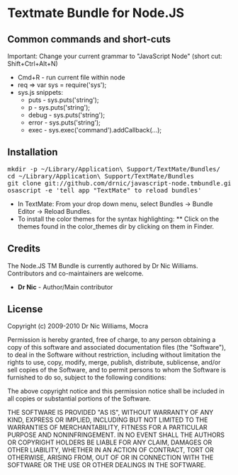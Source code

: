 # Textmate Bundle for Node.JS

## Common commands and short-cuts

Important: Change your current grammar to "JavaScript Node" (short cut: Shift+Ctrl+Alt+N)

* Cmd+R - run current file within node
* req => var sys = require('sys');
* sys.js snippets:
  * puts - sys.puts('string');
  * p - sys.puts('string');
  * debug - sys.puts('string');
  * error - sys.puts('string');
  * exec - sys.exec('command').addCallback(...);

## Installation

<pre>
mkdir -p ~/Library/Application\ Support/TextMate/Bundles/
cd ~/Library/Application\ Support/TextMate/Bundles
git clone git://github.com/drnic/javascript-node.tmbundle.git "JavaScript Node.tmbundle"
osascript -e 'tell app "TextMate" to reload bundles'
</pre>

* In TextMate: From your drop down menu, select Bundles -> Bundle Editor -> Reload Bundles.
* To install the color themes for the syntax highlighting:
** Click on the themes found in the color_themes dir by clicking on them in Finder.


## Credits

The Node.JS TM Bundle is currently authored by Dr Nic Williams. Contributors and co-maintainers are welcome.

* **Dr Nic** - Author/Main contributor

## License

Copyright (c) 2009-2010 Dr Nic Williams, Mocra

Permission is hereby granted, free of charge, to any person obtaining a copy
of this software and associated documentation files (the "Software"), to deal
in the Software without restriction, including without limitation the rights
to use, copy, modify, merge, publish, distribute, sublicense, and/or sell
copies of the Software, and to permit persons to whom the Software is
furnished to do so, subject to the following conditions:

The above copyright notice and this permission notice shall be included in
all copies or substantial portions of the Software.

THE SOFTWARE IS PROVIDED "AS IS", WITHOUT WARRANTY OF ANY KIND, EXPRESS OR
IMPLIED, INCLUDING BUT NOT LIMITED TO THE WARRANTIES OF MERCHANTABILITY,
FITNESS FOR A PARTICULAR PURPOSE AND NONINFRINGEMENT. IN NO EVENT SHALL THE
AUTHORS OR COPYRIGHT HOLDERS BE LIABLE FOR ANY CLAIM, DAMAGES OR OTHER
LIABILITY, WHETHER IN AN ACTION OF CONTRACT, TORT OR OTHERWISE, ARISING FROM,
OUT OF OR IN CONNECTION WITH THE SOFTWARE OR THE USE OR OTHER DEALINGS IN
THE SOFTWARE.
